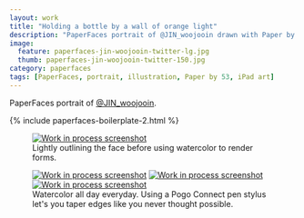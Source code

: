 ```yaml
---
layout: work
title: "Holding a bottle by a wall of orange light"
description: "PaperFaces portrait of @JIN_woojooin drawn with Paper by 53 on an iPad."
image: 
  feature: paperfaces-jin-woojooin-twitter-lg.jpg
  thumb: paperfaces-jin-woojooin-twitter-150.jpg
category: paperfaces
tags: [PaperFaces, portrait, illustration, Paper by 53, iPad art]
---
```


PaperFaces portrait of [@JIN_woojooin](http://twitter.com/JIN_woojooin).

{% include paperfaces-boilerplate-2.html %}

<figure>
	<a href="{{ site.url }}/images/paperfaces-jin-woojooin-process-1-lg.jpg"><img src="{{ site.url }}/images/paperfaces-jin-woojooin-process-1-600.jpg" alt="Work in process screenshot"></a>
	<figcaption>Lightly outlining the face before using watercolor to render forms.</figcaption>
</figure>

<figure class="third">
	<a href="{{ site.url }}/images/paperfaces-jin-woojooin-process-2-lg.jpg"><img src="{{ site.url }}/images/paperfaces-jin-woojooin-process-2-600.jpg" alt="Work in process screenshot"></a>
	<a href="{{ site.url }}/images/paperfaces-jin-woojooin-process-3-lg.jpg"><img src="{{ site.url }}/images/paperfaces-jin-woojooin-process-3-600.jpg" alt="Work in process screenshot"></a>
	<a href="{{ site.url }}/images/paperfaces-jin-woojooin-process-4-lg.jpg"><img src="{{ site.url }}/images/paperfaces-jin-woojooin-process-4-600.jpg" alt="Work in process screenshot"></a>
	<figcaption>Watercolor all day everyday. Using a Pogo Connect pen stylus let's you taper edges like you never thought possible.</figcaption>
</figure>